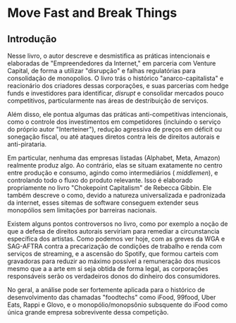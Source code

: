# Move Fast and Break Things

## Introdução

Nesse livro, o autor descreve e desmistifica as práticas intencionais e elaboradas de "Empreendedores da Internet," em parceria com Venture Capital, de forma a utilizar "disrupção" e falhas regulatórias para consolidação de monopolios. O livro trás o histórico "anarco-capitalista" e reacionário dos criadores dessas corporações, e suas parcerias com hedge funds e investidores para identificar, *disrupt* e consolidar mercados pouco competitivos, particularmente nas áreas de
destribuição de serviços. 


Além disso, ele pontua algumas das práticas anti-competitivas intencionais, como o controle dos investimentos em competidores (incluindo o serviço do próprio autor "Interteiner"), redução agressiva de preços em déficit ou sonegação fiscal, ou até ataques diretos contra leis de direitos autorais e anti-pirataria.


Em particular, nenhuma das empresas listadas (Alphabet, Meta, Amazon) realmente produz algo. Ao contrário, elas se situam exatamente no centro entre produção e consumo, agindo como intermediários ( *middlemen*), e controlando todo o fluxo do produto relevante. Isso é elaborado propriamente no livro "Chokepoint Capitalism" de Rebecca Gibbin. Ele também descreve o como, devido a natureza universalizada e padronizada da internet, esses sitemas de software conseguem extender seus monopólios sem limitações por barreiras nacionais.


Existem alguns pontos controversos no livro, como por exemplo a noção de que a defesa de direitos autorais serviriam para remediar a circunstancia específica dos artistas. Como podemos ver hoje, com as greves da WGA e SAG-AFTRA contra a precarização de condições de trabalho e renda com serviços de streaming, e a ascensão do Spotify, que formou carteis com gravadoras para reduzir ao máximo possível a remuneração dos musicos mesmo que a a arte em si seja obtida de forma legal, as
corporações responsáveis serão os verdadeiros donos do dinheiro dos consumidores.


No geral, a análise pode ser fortemente aplicada para o histórico de desenvolvimento das chamadas "foodtechs" como iFood, 99food, Uber Eats, Rappi e Glovo, e o monopólio/monopsônio subsquente do iFood como única grande empresa sobrevivente dessa competição.
